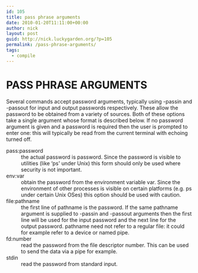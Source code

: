 ```yaml
---
id: 105
title: pass phrase arguments
date: 2010-01-20T11:11:00+00:00
author: nick
layout: post
guid: http://nick.luckygarden.org/?p=105
permalink: /pass-phrase-arguments/
tags:
  - compile
---
```

<h1><a name="PASS_PHRASE_ARGUMENTS">PASS PHRASE ARGUMENTS</a></h1>
Several commands accept password arguments, typically using -passin and -passout for input and output passwords respectively. These allow the password to be obtained from a variety of sources. Both of these options take a single argument whose format is described below. If no password argument is given and a password is required then the user is prompted to enter one: this will typically be read from the current terminal with echoing turned off. 
<dl>
<dt><a name="item_pass">pass:password</a> </dt>
<dd>
the actual password is password. Since the password is visible to utilities (like &#8216;ps' under Unix) this form should only be used where security is not important. 
</dd>
<dt><a name="item_env">env:var</a> </dt>
<dd>
obtain the password from the environment variable var. Since the environment of other processes is visible on certain platforms (e.g. ps under certain Unix OSes) this option should be used with caution. 
</dd>
<dt><a name="item_file">file:pathname</a> </dt>
<dd>
the first line of pathname is the password. If the same pathname argument is supplied to -passin and -passout arguments then the first line will be used for the input password and the next line for the output password. pathname need not refer to a regular file: it could for example refer to a device or named pipe. 
</dd>
<dt><a name="item_fd">fd:number</a> </dt>
<dd>
read the password from the file descriptor number. This can be used to send the data via a pipe for example. 
</dd>
<dt><a name="item_stdin">stdin</a> </dt>
<dd>
read the password from standard input. 
</dd>
</dl>

